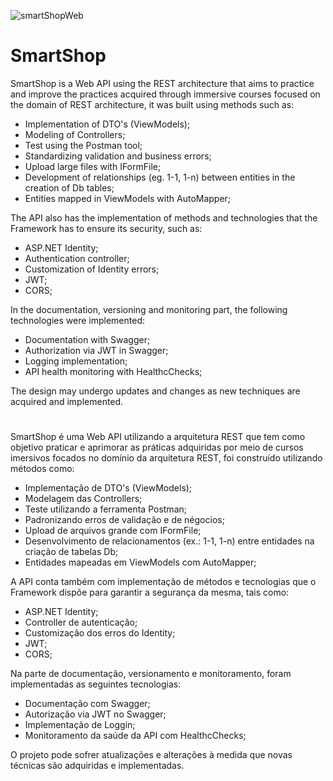 ![smartShopWeb](https://user-images.githubusercontent.com/96137264/173957194-775cb879-fa0a-48ee-a769-27e0452ed8ac.jpeg)

# SmartShop

SmartShop is a Web API using the REST architecture that aims to practice and improve the practices acquired through immersive courses focused on the domain of REST architecture, it was built using methods such as:

- Implementation of DTO's (ViewModels);
- Modeling of Controllers;
- Test using the Postman tool;
- Standardizing validation and business errors;
- Upload large files with IFormFile;
- Development of relationships (eg. 1-1, 1-n) between entities in the creation of Db tables;
- Entities mapped in ViewModels with AutoMapper;

The API also has the implementation of methods and technologies that the Framework has to ensure its security, such as:

- ASP.NET Identity;
- Authentication controller;
- Customization of Identity errors;
- JWT;
- CORS;

In the documentation, versioning and monitoring part, the following technologies were implemented:

- Documentation with Swagger;
- Authorization via JWT in Swagger;
- Logging implementation;
- API health monitoring with HealthcChecks;

The design may undergo updates and changes as new techniques are acquired and implemented.

#

SmartShop é uma Web API utilizando a arquitetura REST que tem como objetivo praticar e aprimorar as práticas adquiridas por meio de cursos imersivos focados no domínio da arquitetura REST, foi construído utilizando métodos como:

- Implementação de DTO's (ViewModels);
- Modelagem das Controllers;
- Teste utilizando a ferramenta Postman;
- Padronizando erros de validação e de négocios;
- Upload de arquivos grande com IFormFile;
- Desenvolvimento de relacionamentos (ex.: 1-1, 1-n) entre entidades na criação de tabelas Db;
- Entidades mapeadas em ViewModels com AutoMapper;

A API conta também com implementação de métodos e tecnologias que o Framework dispõe para garantir a segurança da mesma, tais como:

- ASP.NET Identity;
- Controller de autenticação;
- Customização dos erros do Identity;
- JWT;
- CORS;

Na parte de documentação, versionamento e monitoramento, foram implementadas as seguintes tecnologias:

- Documentação com Swagger;
- Autorização via JWT no Swagger;
- Implementação de Loggin;
- Monitoramento da saúde da API com HealthcChecks;

O projeto pode sofrer atualizações e alterações à medida que novas técnicas são adquiridas e implementadas.
